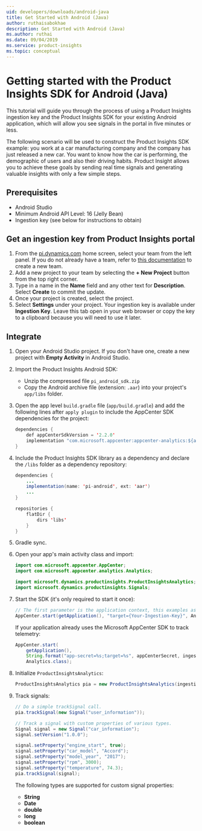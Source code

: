 ```yaml
---
uid: developers/downloads/android-java
title: Get Started with Android (Java)
author: ruthaisabokhae
description: Get Started with Android (Java)
ms.author: ruthai
ms.date: 09/04/2019
ms.service: product-insights
ms.topic: conceptual
---
```

# Getting started with the Product Insights SDK for Android (Java)

This tutorial will guide you through the process of using a Product Insights ingestion key and the Product Insights SDK for your existing Android application, which will allow you see signals in the portal in five minutes or less.

The following scenario will be used to construct the Product Insights SDK example: you work at a car manufacturing company and the company has just released a new car. You want to know how the car is performing, the demographic of users and also their driving habits. Product Insight allows you to achieve these goals by sending real time signals and generating valuable insights with only a few simple steps.

## Prerequisites
* Android Studio
* Minimum Android API Level: 16 (Jelly Bean)
* Ingestion key (see below for instructions to obtain)

## Get an ingestion key from Product Insights portal
1. From the [pi.dynamics.com](http://pi.dynamics.com) home screen, select your team from the left panel. If you do not already have a team, refer to [this documentation](topics/developers/quick-starts/what-is.md) to create a new team.
2. Add a new project to your team by selecting the **+ New Project** button from the top right corner.
3. Type in a name in the **Name** field and any other text for **Description**. Select **Create** to commit the update.
4. Once your project is created, select the project.
5. Select **Settings** under your project. Your ingestion key is available under **Ingestion Key**. Leave this tab open in your web browser or copy the key to a clipboard because you will need to use it later.

## Integrate
1. Open your Android Studio project. If you don't have one, create a new project with **Empty Activity** in Android Studio.

2. Import the Product Insights Android SDK:
    * Unzip the compressed file `pi_android_sdk.zip`
    * Copy the Android archive file (extension: `.aar`) into your project's `app/libs` folder.

3. Open the app level `build.gradle` file (`app/build.gradle`) and add the following lines after ```apply plugin``` to include the AppCenter SDK dependencies for the project:

    ```java
    dependencies {
        def appCenterSdkVersion = '2.2.0'
        implementation "com.microsoft.appcenter:appcenter-analytics:${appCenterSdkVersion}"
    }
    ```
4. Include the Product Insights SDK library as a dependency and declare the `/libs` folder as a dependency repository:

    ```java
    dependencies {
        ...
        implementation(name: 'pi-android', ext: 'aar')
        ...
    }

    repositories {
        flatDir {
            dirs 'libs'
        }
    }
    ```
5. Gradle sync.

6. Open your app's main activity class and import:

    ```java
    import com.microsoft.appcenter.AppCenter;
    import com.microsoft.appcenter.analytics.Analytics;

    import microsoft.dynamics.productinsights.ProductInsightsAnalytics;
    import microsoft.dynamics.productinsights.Signals;
    ```

7. Start the SDK (it's only required to start it once):

    ```java
    // The first parameter is the application context, this examples assumes it is called from an Activity.
    AppCenter.start(getApplication(), "target={Your-Ingestion-Key}", Analytics.class);
    ```

    If your application already uses the Microsoft AppCenter SDK to track telemetry:
    ```java
    AppCenter.start(
        getApplication(),
        String.format("app-secret=%s;target=%s", appCenterSecret, ingestionKey),
        Analytics.class);
    ```

8. Initialize `ProductInsightsAnalytics`:

    ```java
    ProductInsightsAnalytics pia = new ProductInsightsAnalytics(ingestionKey);
    ```

9. Track signals:

    ```java
    // Do a simple trackSignal call.
    pia.trackSignal(new Signal("user_information"));

    // Track a signal with custom properties of various types.
    Signal signal = new Signal("car_information");
    signal.setVersion("1.0.0");

    signal.setProperty("engine_start", true);
    signal.setProperty("car_model", "Accord");
	signal.setProperty("model_year", "2017");
	signal.setProperty("rpm", 3000);
	signal.setProperty("temperature", 74.3);
	pia.trackSignal(signal);
    ```

    The following types are supported for custom signal properties:
    - **String**
    - **Date**
    - **double**
    - **long**
    - **boolean**
